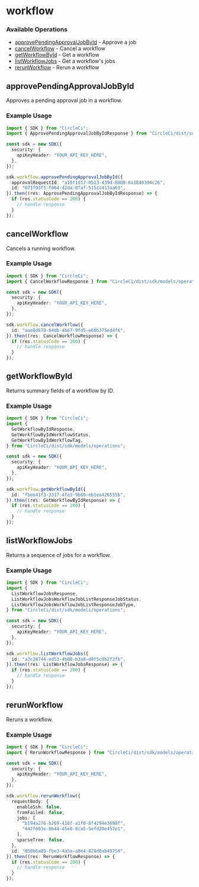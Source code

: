 # workflow

### Available Operations

* [approvePendingApprovalJobById](#approvependingapprovaljobbyid) - Approve a job
* [cancelWorkflow](#cancelworkflow) - Cancel a workflow
* [getWorkflowById](#getworkflowbyid) - Get a workflow
* [listWorkflowJobs](#listworkflowjobs) - Get a workflow's jobs
* [rerunWorkflow](#rerunworkflow) - Rerun a workflow

## approvePendingApprovalJobById

Approves a pending approval job in a workflow.

### Example Usage

```typescript
import { SDK } from "CircleCi";
import { ApprovePendingApprovalJobByIdResponse } from "CircleCi/dist/sdk/models/operations";

const sdk = new SDK({
  security: {
    apiKeyHeader: "YOUR_API_KEY_HERE",
  },
});

sdk.workflow.approvePendingApprovalJobById({
  approvalRequestId: "a19f1d17-0513-439d-8808-6a1840394c26",
  id: "071f93f5-f064-42da-87af-515cc413aa63",
}).then((res: ApprovePendingApprovalJobByIdResponse) => {
  if (res.statusCode == 200) {
    // handle response
  }
});
```

## cancelWorkflow

Cancels a running workflow.

### Example Usage

```typescript
import { SDK } from "CircleCi";
import { CancelWorkflowResponse } from "CircleCi/dist/sdk/models/operations";

const sdk = new SDK({
  security: {
    apiKeyHeader: "YOUR_API_KEY_HERE",
  },
});

sdk.workflow.cancelWorkflow({
  id: "aae8d678-64db-4b67-9fd5-e60b375ed4f6",
}).then((res: CancelWorkflowResponse) => {
  if (res.statusCode == 200) {
    // handle response
  }
});
```

## getWorkflowById

Returns summary fields of a workflow by ID.

### Example Usage

```typescript
import { SDK } from "CircleCi";
import {
  GetWorkflowByIdResponse,
  GetWorkflowByIdWorkflowStatus,
  GetWorkflowByIdWorkflowTag,
} from "CircleCi/dist/sdk/models/operations";

const sdk = new SDK({
  security: {
    apiKeyHeader: "YOUR_API_KEY_HERE",
  },
});

sdk.workflow.getWorkflowById({
  id: "fbee41f3-3317-4fe3-9b60-eb1ea426555b",
}).then((res: GetWorkflowByIdResponse) => {
  if (res.statusCode == 200) {
    // handle response
  }
});
```

## listWorkflowJobs

Returns a sequence of jobs for a workflow.

### Example Usage

```typescript
import { SDK } from "CircleCi";
import {
  ListWorkflowJobsResponse,
  ListWorkflowJobsWorkflowJobListResponseJobStatus,
  ListWorkflowJobsWorkflowJobListResponseJobType,
} from "CircleCi/dist/sdk/models/operations";

const sdk = new SDK({
  security: {
    apiKeyHeader: "YOUR_API_KEY_HERE",
  },
});

sdk.workflow.listWorkflowJobs({
  id: "a3c28744-ed53-4b88-b3a8-d8f5c0b2f2fb",
}).then((res: ListWorkflowJobsResponse) => {
  if (res.statusCode == 200) {
    // handle response
  }
});
```

## rerunWorkflow

Reruns a workflow.

### Example Usage

```typescript
import { SDK } from "CircleCi";
import { RerunWorkflowResponse } from "CircleCi/dist/sdk/models/operations";

const sdk = new SDK({
  security: {
    apiKeyHeader: "YOUR_API_KEY_HERE",
  },
});

sdk.workflow.rerunWorkflow({
  requestBody: {
    enableSsh: false,
    fromFailed: false,
    jobs: [
      "b194a276-b269-416f-a1f0-8f4294e3698f",
      "447f603e-8b44-45e8-8ca5-5efd20e457e1",
    ],
    sparseTree: false,
  },
  id: "858b6a89-fbe3-4a5a-a8e4-824d0ab40750",
}).then((res: RerunWorkflowResponse) => {
  if (res.statusCode == 200) {
    // handle response
  }
});
```
